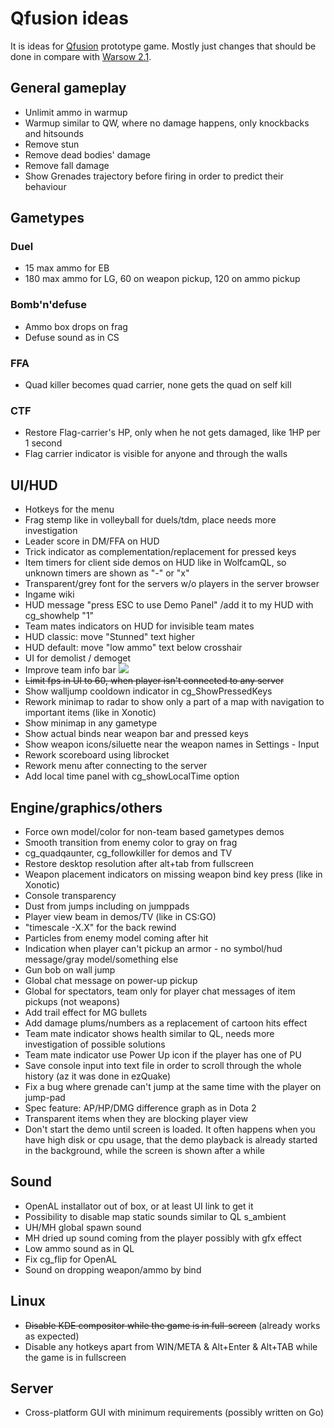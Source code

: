 # Qfusion ideas
It is ideas for <a href="https://github.com/Qfusion/qfusion">Qfusion</a> prototype game. Mostly just changes that should be done in compare with <a href="https://warsow.net">Warsow 2.1</a>.

## General gameplay
* Unlimit ammo in warmup
* Warmup similar to QW, where no damage happens, only knockbacks and hitsounds
* Remove stun
* Remove dead bodies' damage
* Remove fall damage
* Show Grenades trajectory before firing in order to predict their behaviour

## Gametypes

### Duel
* 15 max ammo for EB
* 180 max ammo for LG, 60 on weapon pickup, 120 on ammo pickup

### Bomb'n'defuse
* Ammo box drops on frag
* Defuse sound as in CS

### FFA
* Quad killer becomes quad carrier, none gets the quad on self kill

### CTF
* Restore Flag-carrier's HP, only when he not gets damaged, like 1HP per 1 second
* Flag carrier indicator is visible for anyone and through the walls

## UI/HUD
* Hotkeys for the menu
* Frag stemp like in volleyball for duels/tdm, place needs more investigation
* Leader score in DM/FFA on HUD
* Trick indicator as complementation/replacement for pressed keys
* Item timers for client side demos on HUD like in WolfcamQL, so unknown timers are shown as "-" or "x"
* Transparent/grey font for the servers w/o players in the server browser
* Ingame wiki
* HUD message "press ESC to use Demo Panel" /add it to my HUD with cg_showhelp "1"
* Team mates indicators on HUD for invisible team mates
* HUD classic: move "Stunned" text higher
* HUD default: move "low ammo" text below crosshair
* UI for demolist / demoget
* Improve team info bar <img src="images/ql_team_info.png" />
* ~~Limit fps in UI to 60, when player isn't connected to any server~~
* Show walljump cooldown indicator in cg_ShowPressedKeys
* Rework minimap to radar to show only a part of a map with navigation to important items (like in Xonotic)
* Show minimap in any gametype
* Show actual binds near weapon bar and pressed keys
* Show weapon icons/siluette near the weapon names in Settings - Input
* Rework scoreboard using librocket
* Rework menu after connecting to the server
* Add local time panel with cg_showLocalTime option

## Engine/graphics/others
* Force own model/color for non-team based gametypes demos
* Smooth transition from enemy color to gray on frag
* cg_quadqaunter, cg_followkiller for demos and TV
* Restore desktop resolution after alt+tab from fullscreen
* Weapon placement indicators on missing weapon bind key press (like in Xonotic)
* Console transparency
* Dust from jumps including on jumppads
* Player view beam in demos/TV (like in CS:GO)
* "timescale -X.X" for the back rewind
* Particles from enemy model coming after hit
* Indication when player can't pickup an armor - no symbol/hud message/gray model/something else
* Gun bob on wall jump
* Global chat message on power-up pickup
* Global for spectators, team only for player chat messages of item pickups (not weapons)
* Add trail effect for MG bullets
* Add damage plums/numbers as a replacement of cartoon hits effect
* Team mate indicator shows health similar to QL, needs more investigation of possible solutions
* Team mate indicator use Power Up icon if the player has one of PU
* Save console input into text file in order to scroll through the whole history (az it was done in ezQuake)
* Fix a bug where grenade can't jump at the same time with the player on jump-pad
* Spec feature: AP/HP/DMG difference graph as in Dota 2
* Transparent items when they are blocking player view
* Don't start the demo until screen is loaded. It often happens when you have high disk or cpu usage, that the demo playback is already started in the background, while the screen is shown after a while

## Sound
* OpenAL installator out of box, or at least UI link to get it
* Possibility to disable map static sounds similar to QL s_ambient
* UH/MH global spawn sound
* MH dried up sound coming from the player possibly with gfx effect
* Low ammo sound as in QL
* Fix cg_flip for OpenAL
* Sound on dropping weapon/ammo by bind

## Linux
* ~~Disable KDE compositor while the game is in full-screen~~ (already works as expected)
* Disable any hotkeys apart from WIN/META & Alt+Enter & Alt+TAB while the game is in fullscreen

## Server
* Cross-platform GUI with minimum requirements (possibly written on Go)
